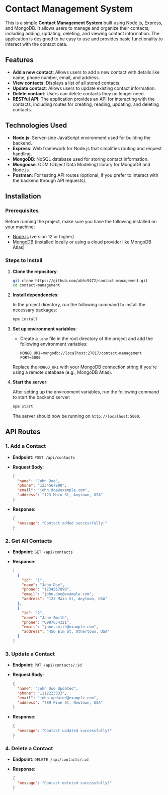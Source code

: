 
# Contact Management System

This is a simple **Contact Management System** built using Node.js, Express, and MongoDB. It allows users to manage and organize their contacts, including adding, updating, deleting, and viewing contact information. The application is designed to be easy to use and provides basic functionality to interact with the contact data.

## Features

- **Add a new contact**: Allows users to add a new contact with details like name, phone number, email, and address.
- **View contacts**: Displays a list of all stored contacts.
- **Update contact**: Allows users to update existing contact information.
- **Delete contact**: Users can delete contacts they no longer need.
- **RESTful API**: The application provides an API for interacting with the contacts, including routes for creating, reading, updating, and deleting contacts.

## Technologies Used

- **Node.js**: Server-side JavaScript environment used for building the backend.
- **Express**: Web framework for Node.js that simplifies routing and request handling.
- **MongoDB**: NoSQL database used for storing contact information.
- **Mongoose**: ODM (Object Data Modeling) library for MongoDB and Node.js.
- **Postman**: For testing API routes (optional, if you prefer to interact with the backend through API requests).

## Installation

### Prerequisites

Before running the project, make sure you have the following installed on your machine:

- [Node.js](https://nodejs.org/) (version 12 or higher)
- [MongoDB](https://www.mongodb.com/try/download/community) (installed locally or using a cloud provider like MongoDB Atlas)

### Steps to Install

1. **Clone the repository**:

   ```bash
   git clone https://github.com/abhi9472/contact-management.git
   cd contact-management
   ```

2. **Install dependencies**:

   In the project directory, run the following command to install the necessary packages:

   ```bash
   npm install
   ```

3. **Set up environment variables**:

   - Create a `.env` file in the root directory of the project and add the following environment variables:

     ```env
     MONGO_URI=mongodb://localhost:27017/contact-management
     PORT=5000
     ```

   Replace the `MONGO_URI` with your MongoDB connection string if you're using a remote database (e.g., MongoDB Atlas).

4. **Start the server**:

   After setting up the environment variables, run the following command to start the backend server:

   ```bash
   npm start
   ```

   The server should now be running on `http://localhost:5000`.

## API Routes

### 1. **Add a Contact**

- **Endpoint**: `POST /api/contacts`
- **Request Body**: 

  ```json
  {
    "name": "John Doe",
    "phone": "1234567890",
    "email": "john.doe@example.com",
    "address": "123 Main St, Anytown, USA"
  }
  ```

- **Response**: 

  ```json
  {
    "message": "Contact added successfully!"
  }
  ```

### 2. **Get All Contacts**

- **Endpoint**: `GET /api/contacts`
- **Response**: 

  ```json
  [
    {
      "id": "1",
      "name": "John Doe",
      "phone": "1234567890",
      "email": "john.doe@example.com",
      "address": "123 Main St, Anytown, USA"
    },
    {
      "id": "2",
      "name": "Jane Smith",
      "phone": "0987654321",
      "email": "jane.smith@example.com",
      "address": "456 Elm St, Othertown, USA"
    }
  ]
  ```

### 3. **Update a Contact**

- **Endpoint**: `PUT /api/contacts/:id`
- **Request Body**: 

  ```json
  {
    "name": "John Doe Updated",
    "phone": "1112223333",
    "email": "john.updated@example.com",
    "address": "789 Pine St, Newtown, USA"
  }
  ```

- **Response**:

  ```json
  {
    "message": "Contact updated successfully!"
  }
  ```

### 4. **Delete a Contact**

- **Endpoint**: `DELETE /api/contacts/:id`
- **Response**:

  ```json
  {
    "message": "Contact deleted successfully!"
  }
  ```